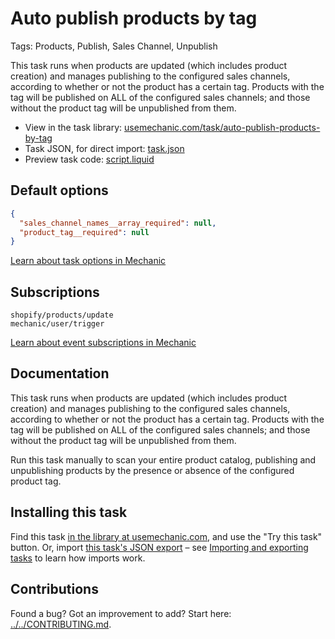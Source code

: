 # Auto publish products by tag

Tags: Products, Publish, Sales Channel, Unpublish

This task runs when products are updated (which includes product creation) and manages publishing to the configured sales channels, according to whether or not the product has a certain tag. Products with the tag will be published on ALL of the configured sales channels; and those without the product tag will be unpublished from them.

* View in the task library: [usemechanic.com/task/auto-publish-products-by-tag](https://usemechanic.com/task/auto-publish-products-by-tag)
* Task JSON, for direct import: [task.json](../../tasks/auto-publish-products-by-tag.json)
* Preview task code: [script.liquid](./script.liquid)

## Default options

```json
{
  "sales_channel_names__array_required": null,
  "product_tag__required": null
}
```

[Learn about task options in Mechanic](https://docs.usemechanic.com/article/471-task-options)

## Subscriptions

```liquid
shopify/products/update
mechanic/user/trigger
```

[Learn about event subscriptions in Mechanic](https://docs.usemechanic.com/article/408-subscriptions)

## Documentation

This task runs when products are updated (which includes product creation) and manages publishing to the configured sales channels, according to whether or not the product has a certain tag. Products with the tag will be published on ALL of the configured sales channels; and those without the product tag will be unpublished from them.

Run this task manually to scan your entire product catalog, publishing and unpublishing products by the presence or absence of the configured product tag.

## Installing this task

Find this task [in the library at usemechanic.com](https://usemechanic.com/task/auto-publish-products-by-tag), and use the "Try this task" button. Or, import [this task's JSON export](../../tasks/auto-publish-products-by-tag.json) – see [Importing and exporting tasks](https://docs.usemechanic.com/article/505-importing-and-exporting-tasks) to learn how imports work.

## Contributions

Found a bug? Got an improvement to add? Start here: [../../CONTRIBUTING.md](../../CONTRIBUTING.md).

